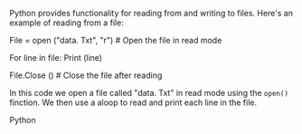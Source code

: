 
Python provides functionality for reading from and writing to files. Here's an example of reading from a file:



File = open ("data. Txt", "r")  # Open the file in read mode

For line in file:
    Print (line)

File.Close ()  # Close the file after reading



In this code we open a file called "data. Txt" in read mode using the `open()` finction. We then use a aloop to read and print each line in the file.








Python